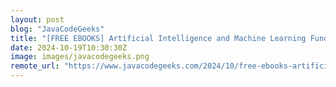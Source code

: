 ```yaml
---
layout: post
blog: "JavaCodeGeeks"
title: "[FREE EBOOKS] Artificial Intelligence and Machine Learning Fundamentalss, Modern Python Cookbook,Third Edition & Four More Best Selling Titles"
date: 2024-10-19T10:30:30Z
image: images/javacodegeeks.png
remote_url: "https://www.javacodegeeks.com/2024/10/free-ebooks-artificial-intelligence-and-machine-learning-fundamentalss-modern-python-cookbookthird-edition-four-more-best-selling-titles.html"
---
```

